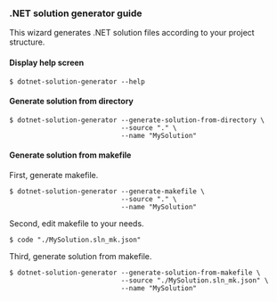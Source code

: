 ### .NET solution generator guide
This wizard generates .NET solution files according to your project structure.

#### **Display help screen**
    $ dotnet-solution-generator --help

#### **Generate solution from directory**
    $ dotnet-solution-generator --generate-solution-from-directory \
                                --source "." \
                                --name "MySolution"

#### **Generate solution from makefile**
First, generate makefile.

    $ dotnet-solution-generator --generate-makefile \
                                --source "." \
                                --name "MySolution"

Second, edit makefile to your needs.

    $ code "./MySolution.sln_mk.json"

Third, generate solution from makefile.

    $ dotnet-solution-generator --generate-solution-from-makefile \
                                --source "./MySolution.sln_mk.json" \
                                --name "MySolution"
